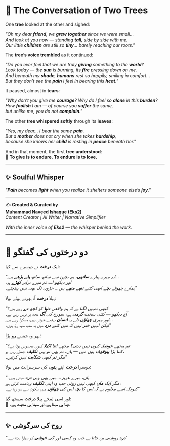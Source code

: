# 🌳 The Conversation of Two Trees  

One **tree** looked at the other and sighed:  

*"Oh my dear **friend**, we **grew together** since we were small…  
And look at you now — standing **tall**, side by side with me.  
Our little **children** are still so **tiny**… barely reaching our roots."*  

The **tree’s voice trembled** as it continued:  

*"Do you ever feel that we are truly **giving** something to the **world**?  
Look today — the **sun** is burning, its **fire** pressing down on me.  
And beneath my **shade**, **humans** rest so happily, smiling in comfort…  
But they don’t see the **pain** I feel in bearing this **heat**."*  

It paused, almost in **tears**:  

*"Why don’t you give me **courage**? Why do I feel so **alone** in this **burden**?  
How **foolish** I am — of course you **suffer** the same,  
but unlike me, you do not **complain**."*  

The other **tree whispered softly** through its **leaves**:  

*"Yes, my dear… I bear the same **pain**.  
But a **mother** does not cry when she takes **hardship**,  
because she knows her **child** is resting in **peace** beneath her."*  

And in that moment, the first **tree understood**:  
🌿 **To give is to endure. To endure is to love.**  

---

## ✨ Soulful Whisper  
*"**Pain** becomes **light** when you realize it shelters someone else’s **joy**."*  

---

✍️ **Created & Curated by**  
**Muhammad Naveed Ishaque (Eks2)**  
*Content Creator | AI Writer | Narrative Simplifier*  

_With the inner voice of **Eks2** — the whisper behind the work._  

---

# 🌳 دو درختوں کی گفتگو  

ایک **درخت** نے دوسرے سے کہا:  

*"اے میرے پیارے **ساتھی**، ہم بچپن سے ساتھ ساتھ **پلے بڑھے** ہیں…  
اور دیکھو اب تم میرے برابر **کھڑے** ہو۔  
ہمارے چھوٹے **بچے** ابھی کتنے **ننھے منھے** ہیں… جڑوں تک بھی نہیں پہنچتے۔"*  

پہلا **درخت** آہ بھرتے ہوئے بولا:  

*"کبھی تمہیں لگتا ہے کہ ہم واقعی **دنیا** کو کچھ **دے** رہے ہیں؟  
آج دیکھو — کتنی سخت **گرمی** ہے، سورج کی **آگ** مجھ پر برس رہی ہے۔  
اور میری **چھاؤں** تلے یہ **انسان** بیٹھے خوش ہیں، مسکرا رہے ہیں…  
لیکن انہیں خبر نہیں کہ میں کتنے **درد** میں یہ سب سہہ رہا ہوں۔"*  

پھر وہ جیسے **رو** پڑا:  

*"تم مجھے **حوصلہ** کیوں نہیں دیتی؟ مجھے اتنا **اکیلا** کیوں محسوس ہوتا ہے؟  
کتنا بڑا **بیوقوف** ہوں میں — ہاں، تم بھی تو یہی **تکلیف** جھیل رہی ہو،  
مگر تم کبھی **شکایت** نہیں کرتیں۔"*  

دوسرا **درخت** اپنے **پتوں** کی سرسراہٹ میں بولا:  

*"ہاں، میرے عزیز… میں بھی وہی **درد** سہتی ہوں۔  
مگر ایک **ماں** کبھی نہیں روتی جب وہ اپنی **تکلیف** برداشت کرتی ہے،  
کیونکہ اسے معلوم ہے کہ اس کا **بچہ** اس کی **چھاؤں** میں سکون سے سو رہا ہے۔"*  

اور اسی لمحے پہلا **درخت** سمجھ گیا:  
🌿 **دینا ہی سہنا ہے، اور سہنا ہی محبت ہے۔**  

---

## ✨ روح کی سرگوشی  
*"**درد** روشنی بن جاتا ہے جب وہ کسی اور کی **خوشی** کو سہارا دیتا ہے۔"*  

